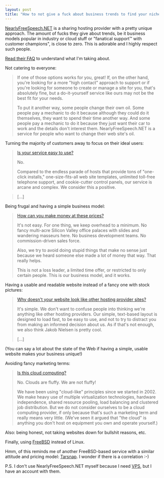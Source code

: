 ```yaml
---
layout: post
title: "How to not give a fuck about business trends to find your niche"
---
```


[NearlyFreeSpeech.NET](https://www.nearlyfreespeech.net) is a sharing hosting
provider with a pretty unique approach. The amount of fucks they give about
trends, be it business models popular in industry or cloud stuff or "fanatical
support™ with customer champions", is close to zero. This is adorable and I
highly respect such people.

<!--more-->

[Read their FAQ](https://www.nearlyfreespeech.net/about/faq) to understand what
I'm taking about.

Not catering to everyone:

> If one of those options works for you, great! If, on the other hand, you're
> looking for a more "high contact" approach to support or if you're looking
> for someone to create or manage a site for you, that's absolutely fine, but a
> do-it-yourself service like ours may not be the best fit for your needs.
>
> To put it another way, some people change their own oil. Some people pay a
> mechanic to do it because although they could do it themselves, they want to
> spend their time another way. And some people pay a mechanic to do it because
> they just want their car to work and the details don't interest them.
> NearlyFreeSpeech.NET is a service for people who want to change their web
> site's oil.

Turning the majority of customers away to focus on their ideal users:

> [Is your service easy to use?](https://www.nearlyfreespeech.net/about/faq#Easy)
>
> No.
>
> Compared to the endless parade of hosts that provide tons of "one-click
> installs," one-size-fits-all web site templates, unlimited toll-free
> telephone support, and cookie-cutter control panels, our service is arcane
> and complex. We consider this a positive.

> [...]

Being frugal and having a simple business model:

> [How can you make money at these prices?](https://www.nearlyfreespeech.net/about/faq#Profit)
>
> It's not easy. For one thing, we keep overhead to a minimum. No fancy
> multi-acre Silicon Valley office palaces with slides and wandering masseurs
> here. No business development teams. No commission-driven sales force.
> 
> Also, we try to avoid doing stupid things that make no sense just because we
> heard someone else made a lot of money that way. That really helps.
> 
> This is not a loss leader, a limited time offer, or restricted to only
> certain people. This is our business model, and it works.

Having a usable and readable website instead of a fancy one with stock pictures:

> [Why doesn't your website look like other hosting provider sites?](https://www.nearlyfreespeech.net/about/faq#UglySite)
>
> It's simple. We don't want to confuse people into thinking we're anything
> like other hosting providers. Our simple, text-based layout is designed to
> load fast, to be easy to use, and not to try to distract you from making an
> informed decision about us. As if that's not enough, we also think Jakob
> Nielsen is pretty cool.
>
> [...]

(You can say a lot about the state of the Web if having a simple,
usable website makes your business unique!)

Avoiding fancy marketing terms:

> [Is this cloud computing?](https://www.nearlyfreespeech.net/about/faq#Cloud)
>
> No. Clouds are fluffy. We are not fluffy!
> 
> We have been using "cloud-like" principles since we started in 2002. We make
> heavy use of multiple virtualization technologies, hardware independence,
> shared resource pooling, load balancing and clustered job distribution. But
> we do not consider ourselves to be a cloud computing provider, if only
> because that's such a marketing term and really means very little. (We've
> seen it argued that "the cloud" is anything you don't host on equipment you
> own and operate yourself.)

Also: being honest, not taking websites down for bullshit reasons, etc.

Finally, using [FreeBSD](https://www.nearlyfreespeech.net/about/faq#Hardware)
instead of Linux.

Hmm, of this reminds me of another FreeBSD-based service with a similar
attitude and pricing model: [Tarsnap](https://www.tarsnap.com/). I wonder if
there is a correlation :-)

P.S. I don't use NearlyFreeSpeech.NET myself because I need
[VPS](https://www.nearlyfreespeech.net/about/faq#BigNumbers), but I have an
account with them.
